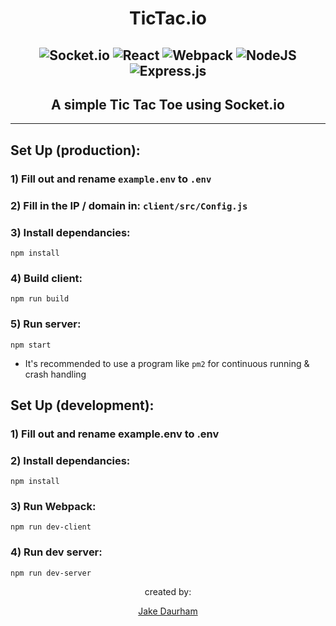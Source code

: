 <div align="center">
  <h1>
    TicTac.io
  </h1>
</div>

<div align="center">


![Socket.io](https://img.shields.io/badge/Socket.io-black?style=for-the-badge&logo=socket.io&badgeColor=010101) ![React](https://img.shields.io/badge/react-%2320232a.svg?style=for-the-badge&logo=react&logoColor=%2361DAFB) ![Webpack](https://img.shields.io/badge/webpack-%238DD6F9.svg?style=for-the-badge&logo=webpack&logoColor=black)	![NodeJS](https://img.shields.io/badge/node.js-6DA55F?style=for-the-badge&logo=node.js&logoColor=white) ![Express.js](https://img.shields.io/badge/express.js-%23404d59.svg?style=for-the-badge&logo=express&logoColor=%2361DAFB)
---

## A simple Tic Tac Toe using Socket.io

</div>

---

## Set Up (production):

### 1) Fill out and rename `example.env` to `.env`

### 2) Fill in the IP / domain in: `client/src/Config.js`

### 3) Install dependancies:
```
npm install
```

### 4) Build client:
```
npm run build
```

### 5) Run server:
```
npm start
```
- It's recommended to use a program like `pm2` for continuous running & crash handling


## Set Up (development):

### 1) Fill out and rename example.env to .env
### 2) Install dependancies:
```
npm install
```

### 3) Run Webpack:
```
npm run dev-client
```

### 4) Run dev server:
```
npm run dev-server
```
<div align="center">
created by:

[Jake Daurham](https://github.com/daurham)



</div>